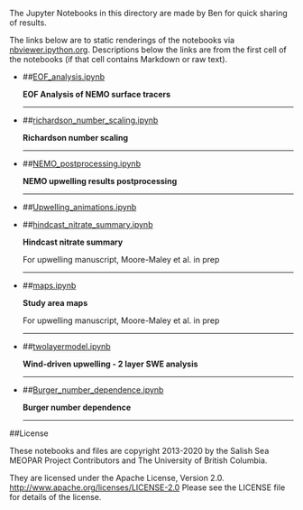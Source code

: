 The Jupyter Notebooks in this directory are made by Ben for
quick sharing of results.

The links below are to static renderings of the notebooks via
[nbviewer.ipython.org](http://nbviewer.ipython.org/).
Descriptions below the links are from the first cell of the notebooks
(if that cell contains Markdown or raw text).

* ##[EOF_analysis.ipynb](http://nbviewer.ipython.org/urls/bitbucket.org/salishsea/analysis-ben/raw/tip/notebooks/SOG_upwelling_paperfigs/EOF_analysis.ipynb)  
    
    **EOF Analysis of NEMO surface tracers**  
      
    ***  

* ##[richardson_number_scaling.ipynb](http://nbviewer.ipython.org/urls/bitbucket.org/salishsea/analysis-ben/raw/tip/notebooks/SOG_upwelling_paperfigs/richardson_number_scaling.ipynb)  
    
    **Richardson number scaling**  
      
    ***  

* ##[NEMO_postprocessing.ipynb](http://nbviewer.ipython.org/urls/bitbucket.org/salishsea/analysis-ben/raw/tip/notebooks/SOG_upwelling_paperfigs/NEMO_postprocessing.ipynb)  
    
    **NEMO upwelling results postprocessing**  
      
    ***  

* ##[Upwelling_animations.ipynb](http://nbviewer.ipython.org/urls/bitbucket.org/salishsea/analysis-ben/raw/tip/notebooks/SOG_upwelling_paperfigs/Upwelling_animations.ipynb)  
    
* ##[hindcast_nitrate_summary.ipynb](http://nbviewer.ipython.org/urls/bitbucket.org/salishsea/analysis-ben/raw/tip/notebooks/SOG_upwelling_paperfigs/hindcast_nitrate_summary.ipynb)  
    
    **Hindcast nitrate summary**  
      
    For upwelling manuscript, Moore-Maley et al. in prep  
      
    ***  

* ##[maps.ipynb](http://nbviewer.ipython.org/urls/bitbucket.org/salishsea/analysis-ben/raw/tip/notebooks/SOG_upwelling_paperfigs/maps.ipynb)  
    
    **Study area maps**  
      
    For upwelling manuscript, Moore-Maley et al. in prep  
      
    ***  

* ##[twolayermodel.ipynb](http://nbviewer.ipython.org/urls/bitbucket.org/salishsea/analysis-ben/raw/tip/notebooks/SOG_upwelling_paperfigs/twolayermodel.ipynb)  
    
    **Wind-driven upwelling - 2 layer SWE analysis**  
      
    ***  

* ##[Burger_number_dependence.ipynb](http://nbviewer.ipython.org/urls/bitbucket.org/salishsea/analysis-ben/raw/tip/notebooks/SOG_upwelling_paperfigs/Burger_number_dependence.ipynb)  
    
    **Burger number dependence**  
      
    ***  


##License

These notebooks and files are copyright 2013-2020
by the Salish Sea MEOPAR Project Contributors
and The University of British Columbia.

They are licensed under the Apache License, Version 2.0.
http://www.apache.org/licenses/LICENSE-2.0
Please see the LICENSE file for details of the license.
